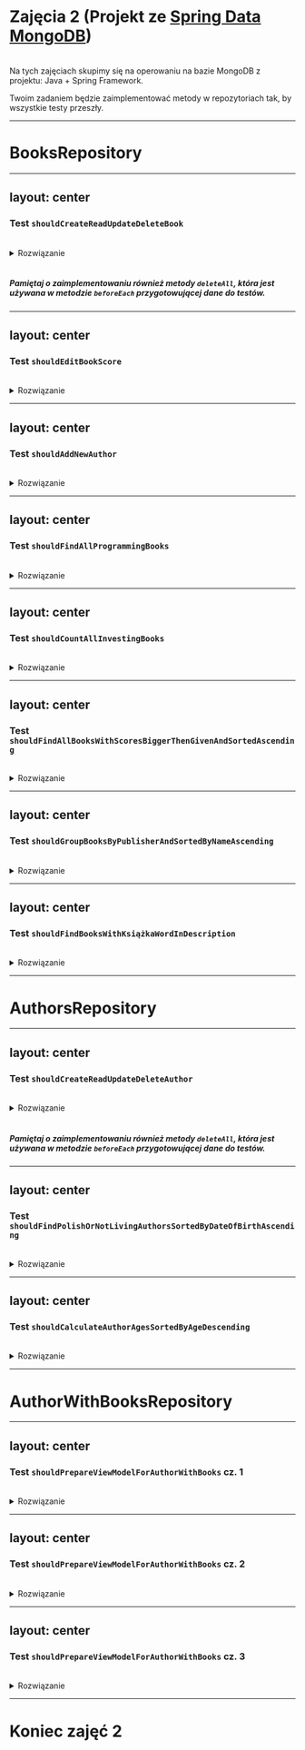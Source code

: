 # Zajęcia 2 (Projekt ze [Spring Data MongoDB](https://spring.io/projects/spring-data-mongodb))

<br>
Na tych zajęciach skupimy się na operowaniu na bazie MongoDB z projektu: Java + Spring Framework.

Twoim zadaniem będzie zaimplementować metody w repozytoriach tak, by wszystkie testy przeszły.

---

# BooksRepository

---
layout: center
---

### Test `shouldCreateReadUpdateDeleteBook`

<br>

<details>
  <summary>Rozwiązanie</summary>
<br>

```java
@Repository
class BooksRepositoryImpl implements BooksRepository {
    @Override
    public void save(Book book) {
        springBooksRepository.save(book);
    }

    @Override
    public Optional<Book> findById(ObjectId bookId) {
        return springBooksRepository.findById(bookId);
    }

    @Override
    public void deleteById(ObjectId bookId) {
        springBooksRepository.deleteById(bookId);
    }

    @Override
    public void deleteAll() {
        springBooksRepository.deleteAll();
    }
}
```
</details>

<br>

##### Pamiętaj o zaimplementowaniu również metody `deleteAll`, która jest używana w metodzie `beforeEach` przygotowującej dane do testów.

---
layout: center
---

### Test `shouldEditBookScore`

<br>

<details>
  <summary>Rozwiązanie</summary>
<br>

```java
@Repository
class BooksRepositoryImpl implements BooksRepository {
    @Override
    public void changeScores(ObjectId bookId, Double goodreads, Double lubimyczytac) {
        mongoOperations.updateFirst(
                Query.query(Criteria.where("_id").is(bookId)),
                Update.update("score.goodreads", goodreads).set("score.lubimyczytac", lubimyczytac),
                Book.class
        );
    }
}
```
</details>

---
layout: center
---

### Test `shouldAddNewAuthor`

<br>

<details>
  <summary>Rozwiązanie</summary>
<br>

```java
@Repository
class BooksRepositoryImpl implements BooksRepository {
    @Override
    public void addAuthor(ObjectId bookId, ObjectId additionalAuthorId) {
        mongoOperations.updateFirst(
                Query.query(Criteria.where("_id").is(bookId)),
                new Update().addToSet("authorIds", additionalAuthorId),
                Book.class
        );
    }
}
```
</details>

---
layout: center
---

### Test `shouldFindAllProgrammingBooks`

<br>

<details>
  <summary>Rozwiązanie</summary>
<br>

```java
@Repository
class BooksRepositoryImpl implements BooksRepository {
    @Override
    public List<Book> findByGenre(Genre genre) {
        return mongoOperations.find(
                Query.query(Criteria.where("genres").in(genre)),
                Book.class
        );
    }
}
```
</details>

---
layout: center
---

### Test `shouldCountAllInvestingBooks`

<br>

<details>
  <summary>Rozwiązanie</summary>
<br>

```java
@Repository
class BooksRepositoryImpl implements BooksRepository {
    @Override
    public int countByGenre(Genre genre) {
        return springBooksRepository.countBooksByGenresIn(genre);
    }
}
```
</details>

---
layout: center
---

### Test `shouldFindAllBooksWithScoresBiggerThenGivenAndSortedAscending`

<br>

<details>
  <summary>Rozwiązanie</summary>
<br>

```java
@Repository
class BooksRepositoryImpl implements BooksRepository {
    @Override
    public List<Book> findByScoresBiggerThen(double goodreadsScoreThreshold, double lubimyczytacScoreThreshold) {
        return mongoOperations.find(
                Query.query(new Criteria().andOperator(
                        Criteria.where("score.goodreads").gt(goodreadsScoreThreshold),
                        Criteria.where("score.lubimyczytac").gt(lubimyczytacScoreThreshold)
                )).with(Sort.by(Sort.Direction.ASC, "score.goodreads", "score.lubimyczytac")),
                Book.class
        );
    }
}
```
</details>

---
layout: center
---

### Test `shouldGroupBooksByPublisherAndSortedByNameAscending`

<br>

<details>
  <summary>Rozwiązanie</summary>
<br>

```java
@Repository
class BooksRepositoryImpl implements BooksRepository {
    @Override
    public List<BooksGroupedByPublisher> findAllGroupedByPublisher() {
        return mongoOperations
                .aggregate(Aggregation.newAggregation(
                        Aggregation.group("publisher")
                                .addToSet("$$ROOT").as("books")
                                .count().as("count"),
                        Aggregation.sort(Sort.Direction.ASC, "_id")
                ), Book.class, BooksGroupedByPublisher.class)
                .getMappedResults();
    }
}
```
</details>

---
layout: center
---

### Test `shouldFindBooksWithKsiążkaWordInDescription`

<br>

<details>
  <summary>Rozwiązanie</summary>
<br>

```java
@Repository
class BooksRepositoryImpl implements BooksRepository {
    @Override
    public List<Book> findByTextInDescription(String text) {
        return mongoOperations.find(
                TextQuery.queryText(TextCriteria.forDefaultLanguage().matching(text)),
                Book.class
        );
    }
}
```
</details>

---

# AuthorsRepository

---
layout: center
---

### Test `shouldCreateReadUpdateDeleteAuthor`

<br>

<details>
  <summary>Rozwiązanie</summary>
<br>

```java
@Repository
class AuthorsRepositoryImpl implements AuthorsRepository {
    @Override
    public void save(Author author) {
        mongoOperations.save(author);
    }

    @Override
    public Optional<Author> findById(ObjectId authorId) {
        return springAuthorsRepository.findById(authorId);
    }

    @Override
    public void deleteById(ObjectId authorId) {
        springAuthorsRepository.deleteById(authorId);
    }

    @Override
    public void deleteAll() {
        springAuthorsRepository.deleteAll();
    }
}
```
</details>

<br>

##### Pamiętaj o zaimplementowaniu również metody `deleteAll`, która jest używana w metodzie `beforeEach` przygotowującej dane do testów.

---
layout: center
---

### Test `shouldFindPolishOrNotLivingAuthorsSortedByDateOfBirthAscending`

<br>

<details>
  <summary>Rozwiązanie</summary>
<br>

```java
@Repository
class AuthorsRepositoryImpl implements AuthorsRepository {
    @Override
    public List<Author> findByNationalityOrLiving(String nationality, boolean living) {
        Criteria dateOfDeathCriteria = living
                ? Criteria.where("dateOfDeath").exists(false)
                : Criteria.where("dateOfDeath").exists(true);
        return mongoOperations.find(
                Query.query(new Criteria().orOperator(
                        Criteria.where("nationality").is(nationality),
                        dateOfDeathCriteria
                )).with(Sort.by(Sort.Direction.ASC, "dateOfBirth")),
                Author.class
        );
    }
}
```
</details>

---
layout: center
---

### Test `shouldCalculateAuthorAgesSortedByAgeDescending`

<br>

<details>
  <summary>Rozwiązanie</summary>
<br>

```java
@Repository
class AuthorsRepositoryImpl implements AuthorsRepository {
    @Override
    public List<AuthorWithAge> calculateAuthorAges(Instant now) {
        var ageCalculator = DateOperators.DateDiff
                .diffValueOf(ConditionalOperators.IfNull.ifNull("dateOfDeath").then(now), "year")
                .toDateOf("dateOfBirth");
        return mongoOperations.aggregate(
                Aggregation.newAggregation(
                        Aggregation
                                .project("name", "surname")
                                .and(ageCalculator)
                                .as("age"),
                        Aggregation.sort(Sort.Direction.DESC, "age")
                ),
                Author.class,
                AuthorWithAge.class
        ).getMappedResults();
    }
}
```
</details>

---

# AuthorWithBooksRepository

---
layout: center
---

### Test `shouldPrepareViewModelForAuthorWithBooks` cz. 1

<br>

<details>
  <summary>Rozwiązanie</summary>
<br>

```java
@Repository
public class AuthorsWithBooksRepository {
    public List<AuthorsWithBooksViewModel> prepareAuthorsWithBooksViewModel(Instant now) {
        var joinAuthorsWithBooksStage = LookupOperation.newLookup()
                .from("books")
                .localField("_id")
                .foreignField("authorIds")
                .as("books");
        var calculateBooksCountStage =
                AddFieldsOperation.addField("booksCount")
                        .withValueOf(ArrayOperators.arrayOf("books").length())
                        .build();
        var calculateAgeStage = AddFieldsOperation.addField("age")
                .withValueOf(DateOperators.DateDiff
                        .diffValueOf(ConditionalOperators.IfNull.ifNull("dateOfDeath").then(now), "year")
                        .toDateOf("dateOfBirth"))
                .build();
        // Przygotowanie kolejnych stage'y
        // Wywołanie agregacji
    }
}
```
</details>

---
layout: center
---

### Test `shouldPrepareViewModelForAuthorWithBooks` cz. 2

<br>

<details>
  <summary>Rozwiązanie</summary>
<br>

```java
@Repository
public class AuthorsWithBooksRepository {
    public List<AuthorsWithBooksViewModel> prepareAuthorsWithBooksViewModel(Instant now) {
        // Przygotowanie pierwszych stage'y
        var combineNameWithSurnameStage =
                AddFieldsOperation.addField("author")
                        .withValueOf(StringOperators.Concat
                                .valueOf("name")
                                .concat(" ")
                                .concatValueOf("surname"))
                        .build();
        var sortAscendingByAuthorStage = new SortOperation(Sort.by(Sort.Direction.ASC, "author"));
        var projectToFinalViewStage =
                new ProjectionOperation()
                        .andInclude("author", "booksCount", "dateOfBirth", "dateOfDeath", "age", "nationality", "books");
        // Wywołanie agregacji
    }
}
```
</details>

---
layout: center
---

### Test `shouldPrepareViewModelForAuthorWithBooks` cz. 3

<br>

<details>
  <summary>Rozwiązanie</summary>
<br>

```java
@Repository
public class AuthorsWithBooksRepository {
    public List<AuthorsWithBooksViewModel> prepareAuthorsWithBooksViewModel(Instant now) {
        // Przygotowanie stage'y
        return mongoOperations.aggregate(
                Aggregation.newAggregation(
                        joinAuthorsWithBooksStage,
                        calculateBooksCountStage,
                        calculateAgeStage,
                        combineNameWithSurnameStage,
                        sortAscendingByAuthorStage,
                        projectToFinalViewStage
                ),
                Author.class,
                AuthorsWithBooksViewModel.class
        ).getMappedResults();
    }
}
```
</details>

---

# Koniec zajęć 2